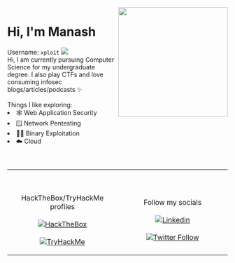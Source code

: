 <img src="https://c.tenor.com/-AyTtMgs2mMAAAAi/nyan-cat-nyan.gif" align="right" height=250px; width=250px;>

<h1>Hi, I'm Manash</h1>
Username: <code>xplo1t</code> <img src="https://xplo1t-sec-github.s3.ap-south-1.amazonaws.com/xplo1t-ava.gif">
<br>
Hi, I am currently pursuing Computer Science for my undergraduate degree. I also play CTFs and love consuming infosec blogs/articles/podcasts ✨
<br><br>
Things I like exploring:
<li>
  🕸️ Web Application Security
</li>
<li>
  🪟 Network Pentesting
</li>
<li>
  👨‍💻 Binary Exploitation
</li>
<li> 
  ☁️ Cloud
</li>
<br>
<br>
<table width="100%"> 
  <tr>
<td width="50%">

<br><p align="center">HackTheBox/TryHackMe profiles
<br><br> [![HackTheBox](http://www.hackthebox.eu/badge/image/195890)](https://app.hackthebox.com/profile/195890)
<br><br> [![TryHackMe](https://tryhackme-badges.s3.amazonaws.com/xplo1t.png)](https://tryhackme.com/p/xplo1t)
</p>
  </td>
  <td width="50%">

<br><p align="center">Follow my socials<br><br>
  [![Linkedin](https://img.shields.io/badge/linked-in-369?style=flat-square&logo=linkedin&logoColor=white&color=blue)](https://www.linkedin.com/in/manash-saikia-065146176/)
  <br><br>[![Twitter Follow](https://img.shields.io/twitter/follow/manash036?style=social)](https://twitter.com/manash036)
</p>
  </td>
  </table>





<!--
**Manash404/Manash404** is a ✨ _special_ ✨ repository because its `README.md` (this file) appears on your GitHub profile.

Here are some ideas to get you started:

- 🔭 I’m currently working on ...
- 🌱 I’m currently learning ...
- 👯 I’m looking to collaborate on ...
- 🤔 I’m looking for help with ...
- 💬 Ask me about ...
- 📫 How to reach me: ...
- 😄 Pronouns: ...
- ⚡ Fun fact: ...
-->
